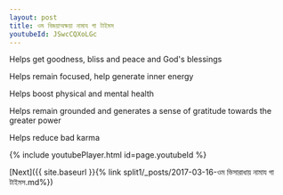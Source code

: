 ```yaml
---
layout: post
title: ওম বিজয়াঅক্ষয়া নামায গা টাইমস
youtubeId: JSwcCQXoLGc
---
```

 
 
Helps get goodness, bliss and peace and God's blessings
 
Helps remain focused, help generate inner energy 
 
Helps boost physical and mental health 
 
Helps remain grounded and generates a sense of gratitude towards the greater power 
 
Helps reduce bad karma
 
 
 
 


{% include youtubePlayer.html id=page.youtubeId %}
 
[Next]({{ site.baseurl }}{% link  split1/_posts/2017-03-16-ওম ভিসারাধায় নামায গা টাইমস.md%})
 
